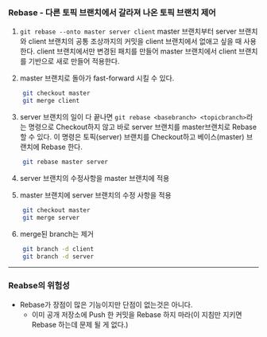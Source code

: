 ### Rebase - 다른 토픽 브랜치에서 갈라져 나온 토픽 브랜치 제어
1. `git rebase --onto master server client` master 브랜치부터 server 브랜치와 client 브랜치의 공통 조상까지의 커밋을 client 브랜치에서 없애고 싶을 때 사용한다.
   client 브랜치에서만 변경된 패치를 만들어 master 브랜치에서 client 브랜치를 기반으로 새로 만들어 적용한다.

2. master 브랜치로 돌아가 fast-forward 시킬 수 있다.
```bash
    git checkout master
    git merge client
```
3. server 브랜치의 일이 다 끝나면 `git rebase <basebranch> <topicbranch>`라는 명령으로 Checkout하지 않고 바로 server 브랜치를 master브랜치로 Rebase 할 수 있다. 이 명령은 토픽(server) 브랜치를 Checkout하고 베이스(master) 브랜치에 Rebase 한다.
```bash
    git rebase master server
```

4. server 브랜치의 수정사항을 master 브랜치에 적용

5. master 브랜치에 server 브랜치의 수정 사항을 적용
```bash
    git checkout master
    git merge server
```

6. merge된 branch는 제거
```bash
    git branch -d client
    git branch -d server
```

------------------------------------------------------------------------------------
### Reabse의 위험성
- Rebase가 장점이 많은 기능이지만 단점이 없는것은 아니다.
    - 이미 공개 저장소에 Push 한 커밋을 Rebase 하지 마라(이 지침만 지키면 Rebase 하는데 문제 될 게 없다.)